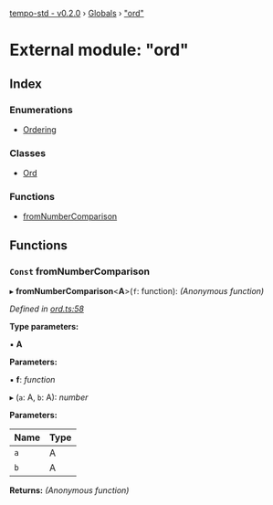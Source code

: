 [tempo-std - v0.2.0](../README.md) › [Globals](../globals.md) › ["ord"](_ord_.md)

# External module: "ord"

## Index

### Enumerations

* [Ordering](../enums/_ord_.ordering.md)

### Classes

* [Ord](../classes/_ord_.ord.md)

### Functions

* [fromNumberComparison](_ord_.md#const-fromnumbercomparison)

## Functions

### `Const` fromNumberComparison

▸ **fromNumberComparison**<**A**>(`f`: function): *(Anonymous function)*

*Defined in [ord.ts:58](https://github.com/fponticelli/tempo/blob/d1a1f4f/std/src/ord.ts#L58)*

**Type parameters:**

▪ **A**

**Parameters:**

▪ **f**: *function*

▸ (`a`: A, `b`: A): *number*

**Parameters:**

Name | Type |
------ | ------ |
`a` | A |
`b` | A |

**Returns:** *(Anonymous function)*
